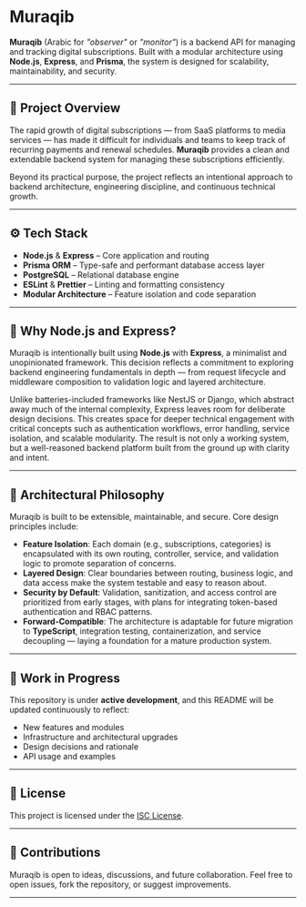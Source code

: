 # Muraqib

**Muraqib** (Arabic for _"observer"_ or _"monitor"_) is a backend API for managing and tracking digital subscriptions. Built with a modular architecture using **Node.js**, **Express**, and **Prisma**, the system is designed for scalability, maintainability, and security.

---

## 📌 Project Overview

The rapid growth of digital subscriptions — from SaaS platforms to media services — has made it difficult for individuals and teams to keep track of recurring payments and renewal schedules. **Muraqib** provides a clean and extendable backend system for managing these subscriptions efficiently.

Beyond its practical purpose, the project reflects an intentional approach to backend architecture, engineering discipline, and continuous technical growth.

---

## ⚙️ Tech Stack

- **Node.js** & **Express** – Core application and routing
- **Prisma ORM** – Type-safe and performant database access layer
- **PostgreSQL** – Relational database engine
- **ESLint** & **Prettier** – Linting and formatting consistency
- **Modular Architecture** – Feature isolation and code separation

---

## 🧭 Why Node.js and Express?

Muraqib is intentionally built using **Node.js** with **Express**, a minimalist and unopinionated framework. This decision reflects a commitment to exploring backend engineering fundamentals in depth — from request lifecycle and middleware composition to validation logic and layered architecture.

Unlike batteries-included frameworks like NestJS or Django, which abstract away much of the internal complexity, Express leaves room for deliberate design decisions. This creates space for deeper technical engagement with critical concepts such as authentication workflows, error handling, service isolation, and scalable modularity. The result is not only a working system, but a well-reasoned backend platform built from the ground up with clarity and intent.

---

## 🧠 Architectural Philosophy

Muraqib is built to be extensible, maintainable, and secure. Core design principles include:

- **Feature Isolation**: Each domain (e.g., subscriptions, categories) is encapsulated with its own routing, controller, service, and validation logic to promote separation of concerns.
- **Layered Design**: Clear boundaries between routing, business logic, and data access make the system testable and easy to reason about.
- **Security by Default**: Validation, sanitization, and access control are prioritized from early stages, with plans for integrating token-based authentication and RBAC patterns.
- **Forward-Compatible**: The architecture is adaptable for future migration to **TypeScript**, integration testing, containerization, and service decoupling — laying a foundation for a mature production system.

---

## 🚧 Work in Progress

This repository is under **active development**, and this README will be updated continuously to reflect:

- New features and modules
- Infrastructure and architectural upgrades
- Design decisions and rationale
- API usage and examples

---

## 📄 License

This project is licensed under the [ISC License](LICENSE).

---

## 🤝 Contributions

Muraqib is open to ideas, discussions, and future collaboration. Feel free to open issues, fork the repository, or suggest improvements.

---
